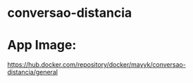 # conversao-distancia

# App Image:

https://hub.docker.com/repository/docker/mayyk/conversao-distancia/general

